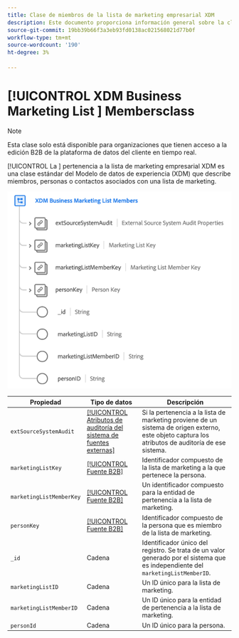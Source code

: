```yaml
---
title: Clase de miembros de la lista de marketing empresarial XDM
description: Este documento proporciona información general sobre la clase de miembros de la lista de marketing empresarial XDM en el modelo de datos de experiencia (XDM).
source-git-commit: 19bb39b66f3a3eb93fd0138ac021568021d77b0f
workflow-type: tm+mt
source-wordcount: '190'
ht-degree: 3%

---
```


# [!UICONTROL XDM Business Marketing List ] Membersclass

>[!NOTE]
>
>Esta clase solo está disponible para organizaciones que tienen acceso a la edición B2B de la plataforma de datos del cliente en tiempo real.

[!UICONTROL La ] pertenencia a la lista de marketing empresarial XDM es una clase estándar del Modelo de datos de experiencia (XDM) que describe miembros, personas o contactos asociados con una lista de marketing.

![](../../images/classes/b2b/business-marketing-list-members.png)

| Propiedad | Tipo de datos | Descripción |
| --- | --- | --- |
| `extSourceSystemAudit` | [[!UICONTROL Atributos de auditoría del sistema de fuentes externas]](../../data-types/external-source-system-audit-attributes.md) | Si la pertenencia a la lista de marketing proviene de un sistema de origen externo, este objeto captura los atributos de auditoría de ese sistema. |
| `marketingListKey` | [[!UICONTROL Fuente B2B]](../../data-types/b2b-source.md) | Identificador compuesto de la lista de marketing a la que pertenece la persona. |
| `marketingListMemberKey` | [[!UICONTROL Fuente B2B]](../../data-types/b2b-source.md) | Un identificador compuesto para la entidad de pertenencia a la lista de marketing. |
| `personKey` | [[!UICONTROL Fuente B2B]](../../data-types/b2b-source.md) | Identificador compuesto de la persona que es miembro de la lista de marketing. |
| `_id` | Cadena | Identificador único del registro. Se trata de un valor generado por el sistema que es independiente del `marketingListMemberID`. |
| `marketingListID` | Cadena | Un ID único para la lista de marketing. |
| `marketingListMemberID` | Cadena | Un ID único para la entidad de pertenencia a la lista de marketing. |
| `personId` | Cadena | Un ID único para la persona. |
